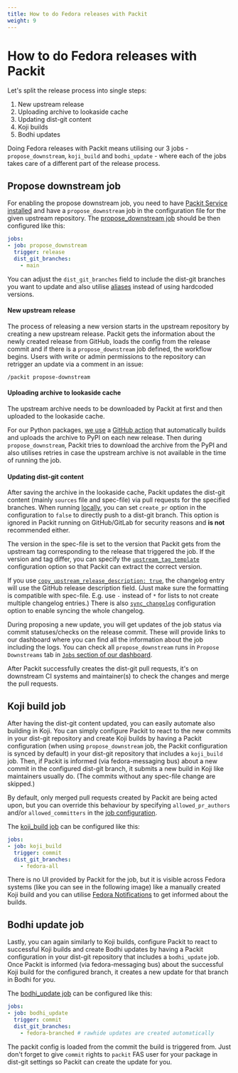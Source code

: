 ```yaml
---
title: How to do Fedora releases with Packit
weight: 9
---
```

# How to do Fedora releases with Packit

Let's split the release process into single steps:
1. New upstream release 
2. Uploading archive to lookaside cache
3. Updating dist-git content 
4. Koji builds
5. Bodhi updates

Doing Fedora releases with Packit means utilising our 3 jobs - `propose_downstream`, `koji_build` and 
`bodhi_update` - where each of the jobs takes care of a different part of the release process.

## Propose downstream job
For enabling the propose downstream job, you need to have [Packit Service installed](/docs/packit-service) 
and have a `propose_downstream` job in the configuration file for the given upstream repository.
The [propose_downstream job](/docs/configuration/#propose_downstream) should be then configured like this:

```yaml
jobs:
- job: propose_downstream
  trigger: release
  dist_git_branches:
    - main
```
You can adjust the `dist_git_branches` field to include the
dist-git branches you want to update and also utilise [aliases](/docs/configuration/#aliases) 
instead of using hardcoded versions.

#### New upstream release
The process of releasing a new version starts in the upstream repository by creating a 
new upstream release. Packit gets the information about the newly created release from GitHub,
loads the config from the release commit and if there is a `propose_downstream` job
defined, the workflow begins.
Users with write or admin permissions to the repository can retrigger an
update via a comment in an issue:

    /packit propose-downstream

#### Uploading archive to lookaside cache
The upstream archive needs to be downloaded by Packit at first and then uploaded to the lookaside cache.

For our Python packages, [we use](https://github.com/packit/packit/blob/main/.github/workflows/pypi-publish.yml) a 
[GitHub action](https://packaging.python.org/guides/publishing-package-distribution-releases-using-github-actions-ci-cd-workflows) that automatically builds and uploads the archive to PyPI 
on each new release. Then during `propose_downstream`, Packit tries to download the archive from the PyPI and 
also utilises retries in case the upstream archive is not 
available in the time of running the job.

#### Updating dist-git content
After saving the archive in the lookaside cache,
Packit updates the dist-git content (mainly `sources` file and spec-file) via pull requests for the specified branches.
When running [locally](/docs/cli/propose-downstream), you can set `create_pr` option in the configuration to `false`
to directly push to a dist-git branch. This option is ignored in Packit running on GitHub/GitLab for security reasons and **is not**
recommended either.

The version in the spec-file is set to the version that Packit gets from the upstream tag 
corresponding to the release that triggered the job. If the version and tag differ, 
you can specify the [`upstream_tag_template`](/docs/configuration/#upstream_tag_template)
configuration option so that Packit can extract the correct version.

If you use [`copy_upstream_release_description: true`](/docs/configuration/#copy_upstream_release_description),
the changelog entry will use the GitHub release description field.
(Just make sure the formatting is compatible with spec-file.
E.g. use `-` instead of `*` for lists to not create multiple changelog entries.)
There is also [`sync_changelog`](/docs/configuration/#sync_changelog) configuration option to enable syncing 
the whole changelog.



During proposing a new update, you will get updates of the job status via commit statuses/checks
on the release commit. These will provide links to our dashboard where you can find all the information about 
the job including the logs. You can check all `propose_downstream` runs in `Propose Downstreams` tab in [`Jobs` 
section of our dashboard](https://dashboard.packit.dev/jobs).

After Packit successfully creates the dist-git pull requests, 
it's on downstream CI systems and maintainer(s) to check the changes and merge
the pull requests.

## Koji build job
After having the dist-git content updated, you can easily automate also building in Koji.
You can simply configure Packit to react to the new commits in your dist-git repository and create
Koji builds by having
a Packit configuration (when using `propose_downstream` job, the Packit configuration is synced by default) in your 
dist-git repository that includes a `koji_build` job.
Then, if Packit is informed (via fedora-messaging bus) about a new commit in the configured dist-git branch, it submits a new build in Koji
like maintainers usually do. (The commits without any spec-file change are skipped.)

By default, only merged pull requests created by Packit are being acted upon, but 
you can override this behaviour by specifying
`allowed_pr_authors` and/or `allowed_committers` in the [job configuration](/docs/configuration/#koji_build). 

The [koji_build job](/docs/configuration/#koji_build) can be configured like this:

```yaml
jobs:
- job: koji_build
  trigger: commit
  dist_git_branches:
    - fedora-all
```

There is no UI provided by Packit for the job,
but it is visible across Fedora systems (like you can see in the following image)
like a manually created Koji build and you can utilise
[Fedora Notifications](https://apps.fedoraproject.org/notifications/about)
to get informed about the builds.


## Bodhi update job
Lastly, you can again similarly to Koji builds, configure Packit to react to successful Koji builds and create
Bodhi updates by having a Packit configuration in your dist-git repository that includes a `bodhi_update` job.
Once Packit is informed (via fedora-messaging bus) about the successful Koji build for the configured branch,
it creates a new update for that branch in Bodhi for you.

The [bodhi_update job](/docs/configuration/#bodhi_update) can be configured like this:

```yaml
jobs:
- job: bodhi_update
  trigger: commit
  dist_git_branches:
    - fedora-branched # rawhide updates are created automatically
```

The packit config is loaded from the commit the build is triggered from.
Just don't forget to give `commit` rights to `packit` FAS user
for your package in dist-git settings so Packit can create the update for you.

